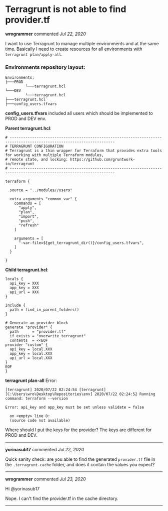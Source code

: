 # Terragrunt is not able to find provider.tf

**wrogrammer** commented *Jul 22, 2020*

I want to use Terragrunt to manage multiple environments and at the same time. 
Basically I need to create resources for all environments with ```terragrunt plan/apply-all```. 

### Environments repository layout:
```
Environments:
├───PROD
         └───terragrunt.hcl
└───DEV
         └───terragrunt.hcl
├───terragrunt.hcl
├───config_users.tfvars
```

**config_users.tfvars** included all users which should be implemented to PROD and DEV env. 

**Parent terragrunt.hcl**:
```
# ---------------------------------------------------------------------------------------------------------------------
# TERRAGRUNT CONFIGURATION
# Terragrunt is a thin wrapper for Terraform that provides extra tools for working with multiple Terraform modules,
# remote state, and locking: https://github.com/gruntwork-io/terragrunt
# ---------------------------------------------------------------------------------------------------------------------

terraform {

  source = "../modules//users"

  extra_arguments "common_var" {
    commands = [
      "apply",
      "plan",
      "import",
      "push",
      "refresh"
    ]

    arguments = [
      "-var-file=${get_terragrunt_dir()}/config_users.tfvars",
    ]
  }

}
```
**Child terragrunt.hcl**:
```
locals {
  api_key = XXX
  app_key = XXX
  api_url = XXX
}

include {
  path = find_in_parent_folders()
}

# Generate an provider block
generate "provider" {
  path      = "provider.tf"
  if_exists = "overwrite_terragrunt"
  contents  = <<EOF
provider "custom" {
  api_key = local.XXX
  app_key = local.XXX
  api_url = local.XXX
}
EOF
}
```

**terragrunt plan-all**
Error:
```
[terragrunt] 2020/07/22 02:24:54 [terragrunt] [C:\Users\wro\Desktop\Repositories\env] 2020/07/22 02:24:52 Running command: terraform --version

Error: api_key and app_key must be set unless validate = false

  on <empty> line 0:
  (source code not available)
```

Where should I put the keys for the provider?
The keys are different for PROD and DEV. 
<br />
***


**yorinasub17** commented *Jul 22, 2020*

Quick sanity check: are you able to find the generated `provider.tf` file in the `.terragrunt-cache` folder, and does it contain the values you expect?
***

**wrogrammer** commented *Jul 23, 2020*

Hi @yorinasub17 

Nope. I can't find the provider.tf in the cache directory. 
***

